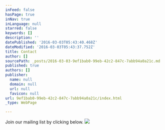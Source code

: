 ```yaml
---
inFeed: false
hasPage: true
inNav: true
inLanguage: null
starred: false
keywords: []
description: ''
datePublished: '2016-03-03T05:43:40.468Z'
dateModified: '2016-03-03T05:43:37.752Z'
title: Contact
author: []
sourcePath: _posts/2016-03-03-9ef1bab0-99eb-42c2-847c-7abb94a0a21c.md
published: true
authors: []
publisher:
  name: null
  domain: null
  url: null
  favicon: null
url: 9ef1bab0-99eb-42c2-847c-7abb94a0a21c/index.html
_type: WebPage

---
```

Join our mailing list by clicking below. ![](https://the-grid-user-content.s3-us-west-2.amazonaws.com/ede12c93-0fd6-4266-bfc3-ec5288765b38.jpg)